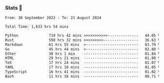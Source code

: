### Stats 👋
<!--START_SECTION:waka-->

```txt
From: 30 September 2022 - To: 21 August 2024

Total Time: 1,633 hrs 54 mins

Python              719 hrs 42 mins >>>>>>>>>>>--------------   44.05 %
Rust                598 hrs 32 mins >>>>>>>>>----------------   36.63 %
Markdown            61 hrs 55 mins  >------------------------   03.79 %
Go                  45 hrs 44 mins  >------------------------   02.80 %
Other               30 hrs 1 min    -------------------------   01.84 %
HTML                29 hrs 21 mins  -------------------------   01.80 %
TeX                 17 hrs 24 mins  -------------------------   01.07 %
YAML                17 hrs 10 mins  -------------------------   01.05 %
TypeScript          16 hrs 41 mins  -------------------------   01.02 %
Bash                11 hrs 38 mins  -------------------------   00.71 %
```

<!--END_SECTION:waka-->

<!--
**buhaytza2005/buhaytza2005** is a ✨ _special_ ✨ repository because its `README.md` (this file) appears on your GitHub profile.

Here are some ideas to get you started:

- 🔭 I’m currently working on ...
- 🌱 I’m currently learning ...
- 👯 I’m looking to collaborate on ...
- 🤔 I’m looking for help with ...
- 💬 Ask me about ...
- 📫 How to reach me: ...
- 😄 Pronouns: ...
- ⚡ Fun fact: ...
-->


